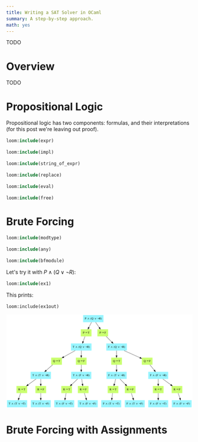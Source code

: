 ```yaml
---
title: Writing a SAT Solver in OCaml
summary: A step-by-step approach.
math: yes
---
```


TODO

# Overview

TODO

# Propositional Logic

Propositional logic has two components: formulas, and their interpretations (for this post we're leaving out proof).

```ocaml
loom:include(expr)
```

```ocaml
loom:include(impl)
```

```ocaml
loom:include(string_of_expr)
```

```ocaml
loom:include(replace)
```

```ocaml
loom:include(eval)
```

```ocaml
loom:include(free)
```

# Brute Forcing

```ocaml
loom:include(modtype)
```

```ocaml
loom:include(any)
```

```ocaml
loom:include(bfmodule)
```

Let's try it with $P \land (Q \lor \neg R)$:

```ocaml
loom:include(ex1)
```

This prints:

```
loom:include(ex1out)
```

![](/assets/content/writing-sat-solver-ocaml/bruteforcing.svg)

# Brute Forcing with Assignments